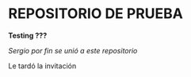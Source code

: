 # REPOSITORIO DE PRUEBA

**Testing ???**

_Sergio por fin se unió a este repositorio_

Le tardó la invitación
